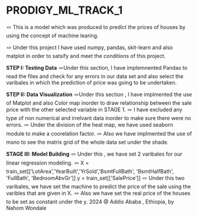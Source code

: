 # PRODIGY_ML_TRACK_1
🪢 This is a model which was produced to predict the prices of houses by using the concept of machine learing.

🪢 Under this project I have used numpy, pandas, skit-learn and also matplot in order to satsify and meet the conditions of this project.

**STEP I: Testing Data**
   🪢Under this section, I have implemnented Pandas to read the files and check for any errors in our data set and also select the varibales in which the prediction of price was going to be undertaken.
   
**STEP II: Data Visualization**
   🪢Under this section , I have implmented the use of Matplot and also Color map inorder to draw relationship between the sale price with the other selected variable in STAGE 1.
   🪢 I have excluded any type of non numerical and irrelvant data inorder to make sure there were no errors.
   🪢 Under the division of the heat map, we have used seaborn module to make a coorelation factor.
   🪢 Also we have implmented the use of msno to see the matrix grid of the whole data set under the shade.
   
**STAGE III: Model Building**
 🪢 Under this , we have set 2 varibales for our linear regression modeling.
   🪢 X = train_set[['LotArea','YearBuilt','YrSold','BsmtFullBath', 'BsmtHalfBath', 'FullBath', 'BedroomAbvGr']]
       y = train_set[['SalePrice']]
      🪢 Under this two varibales, we have set the machine to predict the price of the sale using the varibles that are given in X.
      🪢 Also we have set the real price of the houses to be set as constant under the y.
  2024 @ Addis Ababa , Ethiopia, by Nahom Wondale 
 
   

